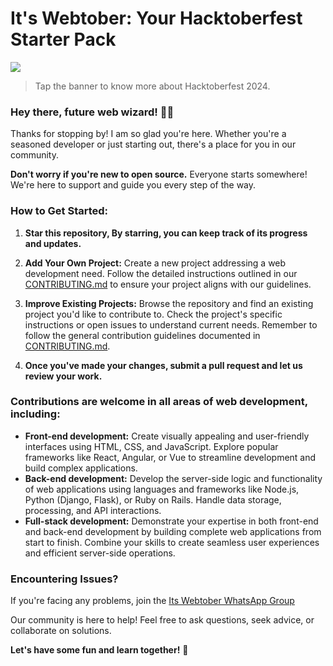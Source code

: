 # **It's Webtober: Your Hacktoberfest Starter Pack**

<a href="https://hacktoberfest.com/" ><img src="https://hacktoberfest.com/_next/static/media/logo-hacktoberfest-11--footer.cc639da3.svg" ></a>

> Tap the banner to know more about Hacktoberfest 2024.


### Hey there, future web wizard! 🧙‍♂️

Thanks for stopping by! I am so glad you're here. Whether you're a seasoned developer or just starting out, there's a place for you in our community.

**Don't worry if you're new to open source.** Everyone starts somewhere! We're here to support and guide you every step of the way.

### **How to Get Started:**

1. **Star this repository, By starring, you can keep track of its progress and updates.**
   
2. **Add Your Own Project:** Create a new project addressing a web development need. Follow the detailed instructions outlined in our [CONTRIBUTING.md](CONTRIBUTING.md) to ensure your project aligns with our guidelines.

3. **Improve Existing Projects:**  Browse the repository and find an existing project you'd like to contribute to. Check the project's specific instructions or open issues to understand current needs. Remember to follow the general contribution guidelines documented in [CONTRIBUTING.md](CONTRIBUTING.md).

4. **Once you've made your changes, submit a pull request and let us review your work.**

### **Contributions are welcome in all areas of web development, including:**

  * **Front-end development:** Create visually appealing and user-friendly interfaces using HTML, CSS, and JavaScript. Explore popular frameworks like React, Angular, or Vue to streamline development and build complex applications.
  * **Back-end development:** Develop the server-side logic and functionality of web applications using languages and frameworks like Node.js, Python (Django, Flask), or Ruby on Rails. Handle data storage, processing, and API interactions.
  * **Full-stack development:** Demonstrate your expertise in both front-end and back-end development by building complete web applications from start to finish. Combine your skills to create seamless user experiences and efficient server-side operations.

### **Encountering Issues?**

If you're facing any problems, join the [Its Webtober WhatsApp Group](https://chat.whatsapp.com/HfqDn52yy6l8T2d6fL0hKU)

Our community is here to help! Feel free to ask questions, seek advice, or collaborate on solutions.

**Let's have some fun and learn together!** 🎉
